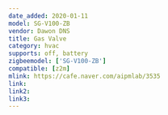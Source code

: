 ```yaml
---
date_added: 2020-01-11
model: SG-V100-ZB
vendor: Dawon DNS
title: Gas Valve
category: hvac
supports: off, battery
zigbeemodel: ['SG-V100-ZB']
compatible: [z2m]
mlink: https://cafe.naver.com/aipmlab/3535
link: 
link2: 
link3: 
---
```

